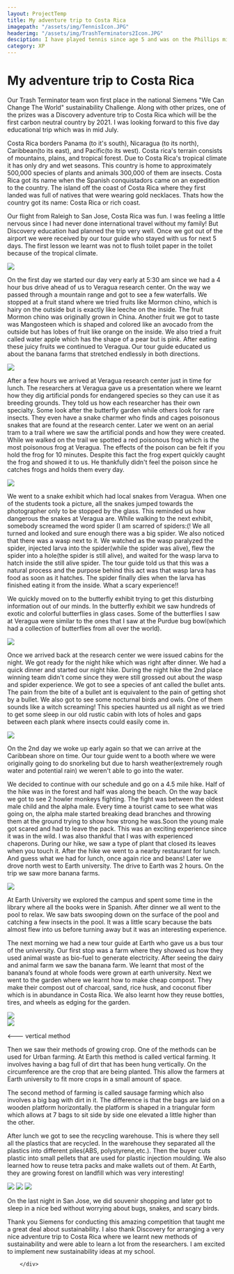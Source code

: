 ```yaml
---
layout: ProjectTemp
title: My adventure trip to Costa Rica
imagepath: "/assets/img/TennisIcon.JPG"
headerimg: "/assets/img/TrashTerminators2Icon.JPG"
desciption: I have played tennis since age 5 and was on the Phillips middle school tennis team. I also learned to play golf in 4th grade. Last year I played on East Chapel Hill High golf team (JV).
category: XP
---
```

<h1 class="XPTitle">My adventure trip to Costa Rica</h1>
<div id="CostaRica">
<p>Our Trash Terminator team won first place in the national Siemens "We Can Change The World" sustainability Challenge. Along with other prizes, one of the prizes was a Discovery adventure trip to Costa Rica which will be the first carbon neutral country by 2021. I was looking forward to this five day educational trip which was in mid July.</p>
<p>Costa Rica borders Panama (to it's south), Nicaragua (to its north), Caribbean(to its east), and Pacific(to its west). Costa rica's terrain consists of mountains, plains, and tropical forest. Due to Costa Rica's tropical climate it has only dry and wet seasons. This country is home to approximately 500,000 species of plants and animals 300,000 of them are insects. Costa Rica got its name when the Spanish conquistadors came on an expedition to the country. The island off the coast of Costa Rica where they first landed was full of natives that were wearing gold necklaces. Thats how the country got its name: Costa Rica or rich coast.</p>
<p>Our flight from Raleigh to San Jose, Costa Rica was fun. I was feeling a little nervous since I had never done international travel without my family! But Discovery education had planned the trip very well. Once we got out of the airport we were received by our tour guide who stayed with us for next 5 days. The first lesson we learnt was not to flush toilet paper in the toilet because of the tropical climate.</p>
<img src="/assets/img/CostaRica1.jpg">

<p>On the first day we started our day very early at 5:30 am since we had a 4 hour bus drive ahead of us to Veragua research center. On the way we passed through a mountain range and got to see a few waterfalls. We stopped at a fruit stand where we tried fruits like Mormon chino, which is hairy on the outside but is exactly like leeche on the inside. The fruit Mormon chino was originally grown in China. Another fruit we got to taste was Mangosteen which is shaped and colored like an avocado from the outside but has lobes of fruit like orange on the inside. We also tried a fruit called water apple which has the shape of a pear but is pink. After eating these juicy fruits we continued to Veragua. Our tour guide educated us about the banana farms that stretched endlessly in both directions. </p>

<img src="/assets/img/CostaRica2.jpg">

<p>After a few hours we arrived at Veragua research center just in time for lunch. The researchers at Veragua gave us a presentation where we learnt how they dig artificial ponds for endangered species so they can use it as breeding grounds. They told us how each researcher has their own specialty. Some look after the butterfly garden while others look for rare insects. They even have a snake charmer who finds and cages poisonous snakes that are found at the research center. Later we went on an aerial tram to a trail where we saw the artificial ponds and how they were created. While we walked on the trail we spotted a red poisonous frog which is the most poisonous frog at Veragua. The effects of the poison can be felt if you hold the frog for 10 minutes. Despite this fact the frog expert quickly caught the frog and showed it to us. He thankfully didn't feel the poison since he catches frogs and holds them every day. </p>

<img src="/assets/img/CostaRica3.jpg">
<p class="right">We went to a snake exhibit which had local snakes from Veragua. When one of the students took a picture, all the snakes jumped towards the photographer only to be stopped by the glass. This reminded us how dangerous the snakes at Veragua are. While walking to the next exhibit, somebody screamed the word spider (I am scarred of spiders:(! We all turned and looked and sure enough there was a big spider.  We also noticed that there was a wasp next to it. We watched as the wasp paralyzed the spider, injected larva into the spider(while the spider was alive), flew the spider into a hole(the spider is still alive), and waited for the wasp larva to hatch inside the still alive spider. The tour guide told us that this was a natural process and the  purpose behind this act was that wasp larva has food as soon as it hatches. The spider finally dies when the larva has finished eating it from the inside. What a scary experience!! </p>

<p class="right">We quickly moved on to the butterfly exhibit trying to get this disturbing information out of our minds. In the butterfly exhibit we saw hundreds of exotic and colorful butterflies in glass cases. Some of the butterflies I saw at Veragua were similar to the ones that I saw at the Purdue bug bowl(which had a collection of butterflies from all over the world). </p>
<img src="/assets/img/CostaRica4.jpg" class="imgleft" id="img4">
<p class="normal">Once we arrived back at the research center we were issued cabins for the night. We got ready for the night hike which was right after dinner. We had a quick dinner and started our night hike.    During the night hike the 2nd place winning team didn't come since they were still grossed out about the wasp and spider experience. We got to see a species of ant called the bullet ants. The pain from the bite of a bullet ant is equivalent to the pain of getting shot by a bullet. We also got to see some nocturnal birds and owls. One of them sounds like a witch screaming! This species haunted us all night as we tried to get some sleep in our old rustic cabin with lots of holes and gaps between each plank where insects could easily come in.</p>
<img src="/assets/img/CostaRica5.jpg" class="up">
<p class="up">On the 2nd day we woke up early again so that we can arrive at the Caribbean shore on time. Our tour guide went to a booth where we were originally going to do snorkeling but due to harsh weather(extremely rough water and potential rain) we weren't able to go into the water.</p>
<p class="up">We decided to continue with our schedule and go on a 4.5 mile hike. Half of the hike was in the forest and half was along the beach.  On the way back we got to see 2 howler monkeys fighting. The fight was between the oldest male child and the alpha male. Every time a tourist came to see what was going on, the alpha male started breaking dead branches and throwing them at the ground trying to show how strong he was.Soon the young male got scared and had to leave the pack. This was an exciting experience since it was in the wild. I was also thankful that I was with experienced chaperons. During our hike, we saw a type of plant that closed its leaves when you touch it. After the hike we went to a nearby restaurant for lunch.  And guess what we had for lunch, once again rice and beans! Later we drove north west to Earth university. The drive to Earth was 2 hours. On the trip we saw more banana farms. </p>

<img src="/assets/img/CostaRica6.jpg" class="up">
<p class="left">At Earth University we explored the campus and spent some time in the library where all the books were in Spanish. After dinner we all went to the pool to relax. We saw bats swooping down on the surface of the pool and catching a few insects in the pool. It was a little scary because the bats almost flew into us before turning away but it was an interesting experience.</p>
<p class="left">The next morning we had a new tour guide at Earth who gave us a bus tour of the university. Our first stop was a farm where they showed us how they used animal waste as bio-fuel to generate electricity. After seeing the dairy and animal farm we saw the banana farm. We learnt that most of the banana’s found at whole foods were grown at earth university. Next we went to the garden where we learnt how to make cheap compost. They make their compost out of charcoal, sand, rice husk, and coconut fiber which is in abundance in Costa Rica. We also learnt how they reuse bottles, tires, and wheels as edging for the garden. </p>
<img src="/assets/img/CostaRica7.jpg" class="imgright">
<div id="block1">
<img src="/assets/img/CostaRica8.jpg" class="imgleft"><p class="right">&lt;--- vertical method</p>
<p class="right">Then we saw their methods of growing crop. One of the methods can be used for Urban farming. At Earth this method is called vertical farming. It involves having a bag full of dirt that has been hung vertically. On the circumference are the crop that are being planted. This allow the farmers at Earth university to fit more crops in a small amount of space. </p>
<p class="right">The second method of farming is called sausage farming which also involves a big bag with dirt in it. The difference is that the bags are laid on a wooden platform horizontally. the platform is shaped in a triangular form which allows at 7 bags to sit side by side one elevated a little higher than the other. </p>
<p class="right">After lunch we got to see the recycling warehouse. This is where they sell all the plastics that are recycled. In the warehouse they separated all the plastics into different piles(ABS, polystyrene,etc.). Then the buyer cuts plastic into small pellets that are used for plastic injection moulding. We also learned how to reuse tetra packs and make wallets out of them. At Earth, they are growing forest on landfill which was very interesting!</p>
</div>
<img src="/assets/img/CostaRica9.jpg" class="up2">
<img src="/assets/img/CostaRica10.jpg" class="imgleft" id="img10">
<img src="/assets/img/CostaRica11.jpg" class="imgright" id="img11">
<p class="up3">On the last night in San Jose, we did souvenir shopping and later got to sleep in a nice bed  without worrying about bugs, snakes, and scary birds.</p>
<p class="up3">Thank you Siemens for conducting this amazing competition that taught me a great deal about sustainability. I also thank Discovery for arranging a very nice adventure trip to Costa Rica  where we learnt new methods of sustainability and were able to learn a lot from the researchers. I am excited to implement new sustainability ideas at my school.</p>


        </div>
